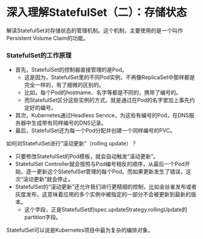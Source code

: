 # 深入理解StatefulSet（二）：存储状态

解读StatefulSet对存储状态的管理机制。这个机制，主要使用的是一个叫作Persistent Volume Claim的功能。

### StatefulSet的工作原理
* 首先，StatefulSet的控制器直接管理的是Pod。
    * 这是因为，StatefulSet里的不同Pod实例，不再像ReplicaSet中那样都是完全一样的，有了细微的区别的。
    * 比如，每个Pod的hostname、名字等都是不同的，携带了编号的。
    * 而StatefulSet区分这些实例的方式，就是通过在Pod的名字里加上事先约定好的编号。
* 其次，Kubernetes通过Headless Service，为这些有编号的Pod，在DNS服务器中生成带有同样编号的DNS记录。
* 最后，StatefulSet还为每一个Pod分配并创建一个同样编号的PVC。


如何对StatefulSet进行“滚动更新”（rolling update）？

* 只要修改StatefulSet的Pod模板，就会自动触发“滚动更新”。
* StatefulSet Controller就会按照与Pod编号相反的顺序，从最后一个Pod开始，逐一更新这个StatefulSet管理的每个Pod。而如果更新发生了错误，这次“滚动更新”就会停止。
* StatefulSet的“滚动更新”还允许我们进行更精细的控制，比如金丝雀发布或者灰度发布，这意味着应用的多个实例中被指定的一部分不会被更新到最新的版本。
    * 这个字段，正是StatefulSet的spec.updateStrategy.rollingUpdate的partition字段。

StatefulSet可以说是Kubernetes项目中最为复杂的编排对象。

